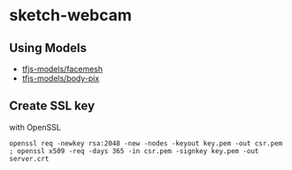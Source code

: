 # sketch-webcam

## Using Models

- [tfjs-models/facemesh](https://github.com/tensorflow/tfjs-models/tree/master/facemesh)
- [tfjs-models/body-pix](https://github.com/tensorflow/tfjs-models/tree/master/body-pix)

## Create SSL key

with OpenSSL

```
openssl req -newkey rsa:2048 -new -nodes -keyout key.pem -out csr.pem ; openssl x509 -req -days 365 -in csr.pem -signkey key.pem -out server.crt
```
